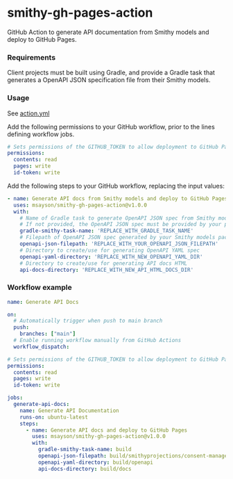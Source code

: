 # smithy-gh-pages-action
GitHub Action to generate API documentation from Smithy models and deploy to GitHub Pages.

### Requirements
Client projects must be built using Gradle, and provide a Gradle task that generates a OpenAPI JSON specification file from their Smithy models.

### Usage
See [action.yml](https://github.com/msayson/smithy-gh-pages-action/action.yml)

Add the following permissions to your GitHub workflow, prior to the lines defining workflow jobs.

```yaml
# Sets permissions of the GITHUB_TOKEN to allow deployment to GitHub Pages
permissions:
  contents: read
  pages: write
  id-token: write
```

Add the following steps to your GitHub workflow, replacing the input values:

```yaml
- name: Generate API docs from Smithy models and deploy to GitHub Pages
  uses: msayson/smithy-gh-pages-action@v1.0.0
  with:
    # Name of Gradle task to generate OpenAPI JSON spec from Smithy models
    # If not provided, the OpenAPI JSON spec must be provided by your package
    gradle-smithy-task-name: 'REPLACE_WITH_GRADLE_TASK_NAME'
    # Filepath of OpenAPI JSON spec generated by your Smithy models package
    openapi-json-filepath: 'REPLACE_WITH_YOUR_OPENAPI_JSON_FILEPATH'
    # Directory to create/use for generating OpenAPI YAML spec
    openapi-yaml-directory: 'REPLACE_WITH_NEW_OPENAPI_YAML_DIR'
    # Directory to create/use for generating API docs HTML
    api-docs-directory: 'REPLACE_WITH_NEW_API_HTML_DOCS_DIR'
```

### Workflow example
```yaml
name: Generate API Docs

on:
  # Automatically trigger when push to main branch
  push:
    branches: ["main"]
  # Enable running workflow manually from GitHub Actions
  workflow_dispatch:

# Sets permissions of the GITHUB_TOKEN to allow deployment to GitHub Pages
permissions:
  contents: read
  pages: write
  id-token: write

jobs:
  generate-api-docs:
    name: Generate API Documentation
    runs-on: ubuntu-latest
    steps:
      - name: Generate API docs and deploy to GitHub Pages
        uses: msayson/smithy-gh-pages-action@v1.0.0
        with:
          gradle-smithy-task-name: build
          openapi-json-filepath: build/smithyprojections/consent-management-api-models/source/openapi/ConsentManagementApi.openapi.json
          openapi-yaml-directory: build/openapi
          api-docs-directory: build/docs
```
